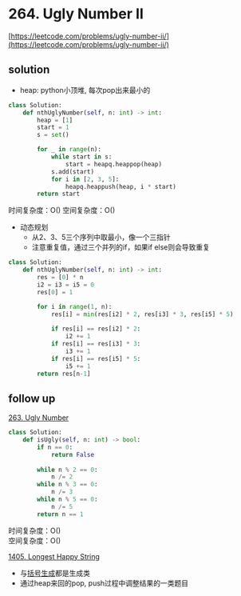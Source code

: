 # 264. Ugly Number II
[https://leetcode.com/problems/ugly-number-ii/](https://leetcode.com/problems/ugly-number-ii/)


## solution

- heap: python小顶堆, 每次pop出来最小的
```python
class Solution:
    def nthUglyNumber(self, n: int) -> int:
        heap = [1]
        start = 1
        s = set()

        for _ in range(n):
            while start in s:
                start = heapq.heappop(heap)
            s.add(start)
            for i in [2, 3, 5]:
                heapq.heappush(heap, i * start)
        return start
```
时间复杂度：O()
空间复杂度：O()


- 动态规划
    - 从2、3、5三个序列中取最小，像一个三指针
    - 注意重复值，通过三个并列的if，如果if else则会导致重复

```python
class Solution:
    def nthUglyNumber(self, n: int) -> int:
        res = [0] * n
        i2 = i3 = i5 = 0
        res[0] = 1

        for i in range(1, n):
            res[i] = min(res[i2] * 2, res[i3] * 3, res[i5] * 5)         
  
            if res[i] == res[i2] * 2:
                i2 += 1
            if res[i] == res[i3] * 3:
                i3 += 1
            if res[i] == res[i5] * 5:
                i5 += 1
        return res[n-1]
```


## follow up

[263. Ugly Number](https://leetcode.com/problems/ugly-number/)

```python
class Solution:
    def isUgly(self, n: int) -> bool:
        if n == 0:
            return False
        
        while n % 2 == 0:
            n /= 2
        while n % 3 == 0:
            n /= 3
        while n % 5 == 0:
            n /= 5
        return n == 1
```
时间复杂度：O() <br>
空间复杂度：O()


[1405. Longest Happy String](https://leetcode.com/problems/longest-happy-string/description/)
- 与[括号生成](../07_dfs/22.%20Generate%20Parentheses.md)都是生成类
- 通过heap来回的pop, push过程中调整结果的一类题目
```python

```
